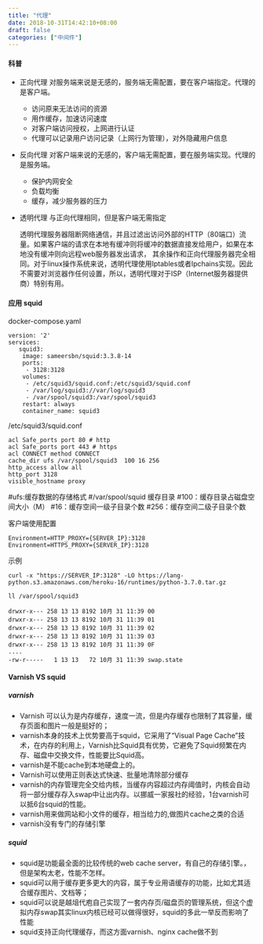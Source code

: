 ```yaml
---
title: "代理"
date: 2018-10-31T14:42:10+08:00
draft: false
categories: ["中间件"]
---
```


#### 科普

- 正向代理 对服务端来说是无感的，服务端无需配置，要在客户端指定。代理的是客户端。 
  - 访问原来无法访问的资源  
  - 用作缓存，加速访问速度  
  - 对客户端访问授权，上网进行认证  
  - 代理可以记录用户访问记录（上网行为管理），对外隐藏用户信息 
- 反向代理  对客户端来说的无感的，客户端无需配置，要在服务端实现。代理的是服务端。
  - 保护内网安全 
  - 负载均衡 
  - 缓存，减少服务器的压力 

- 透明代理 与正向代理相同，但是客户端无需指定

  透明代理服务器阻断网络通信，并且过滤出访问外部的HTTP（80端口）流量。如果客户端的请求在本地有缓冲则将缓冲的数据直接发给用户，如果在本地没有缓冲则向远程web服务器发出请求，
其余操作和正向代理服务器完全相同。对于linux操作系统来说，透明代理使用Iptables或者Ipchains实现。因此不需要对浏览器作任何设置，所以，透明代理对于ISP（Internet服务器提供商）特别有用。

#### 应用 squid

docker-compose.yaml

```
version: '2'
services:
   squid3:
    image: sameersbn/squid:3.3.8-14
    ports:
     - 3128:3128
    volumes:
     - /etc/squid3/squid.conf:/etc/squid3/squid.conf
     - /var/log/squid3://var/log/squid3
     - /var/spool/squid3:/var/spool/squid3
    restart: always
    container_name: squid3

```

/etc/squid3/squid.conf  
```
acl Safe_ports port 80 # http
acl Safe_ports port 443 # https
acl CONNECT method CONNECT
cache_dir ufs /var/spool/squid3  100 16 256
http_access allow all
http_port 3128
visible_hostname proxy
```
#ufs:缓存数据的存储格式
#/var/spool/squid    缓存目录
#100：缓存目录占磁盘空间大小（M）
#16：缓存空间一级子目录个数
#256：缓存空间二级子目录个数

客户端使用配置
```
Environment=HTTP_PROXY={SERVER_IP}:3128
Environment=HTTPS_PROXY={SERVER_IP}:3128
```

示例
```
curl -x "https://SERVER_IP:3128" -LO https://lang-python.s3.amazonaws.com/heroku-16/runtimes/python-3.7.0.tar.gz
```

```
ll /var/spool/squid3

drwxr-x--- 258 13 13 8192 10月 31 11:39 00
drwxr-x--- 258 13 13 8192 10月 31 11:39 01
drwxr-x--- 258 13 13 8192 10月 31 11:39 02
drwxr-x--- 258 13 13 8192 10月 31 11:39 03
drwxr-x--- 258 13 13 8192 10月 31 11:39 0F
....
-rw-r-----   1 13 13   72 10月 31 11:39 swap.state
```

#### Varnish VS squid

##### varnish

- Varnish 可以认为是内存缓存，速度一流，但是内存缓存也限制了其容量，缓存页面和图片一般是挺好的； 
- varnish本身的技术上优势要高于squid，它采用了“Visual Page Cache”技术，在内存的利用上，Varnish比Squid具有优势，它避免了Squid频繁在内存、磁盘中交换文件，性能要比Squid高。 
- varnish是不能cache到本地硬盘上的。 
- Varnish可以使用正则表达式快速、批量地清除部分缓存 
- varnish的内存管理完全交给内核，当缓存内容超过内存阈值时，内核会自动将一部分缓存存入swap中让出内存。以挪威一家报社的经验，1台varnish可以抵6台squid的性能。 
- varnish用来做网站和小文件的缓存，相当给力的,做图片cache之类的合适 
- varnish没有专门的存储引擎 

##### squid

- squid是功能最全面的比较传统的web cache server，有自己的存储引擎。，但是架构太老，性能不怎样。 
- squid可以用于缓存更多更大的内容，属于专业用语缓存的功能，比如尤其适合缓存图片、文档等； 
- squid可以说是越俎代庖自己实现了一套内存页/磁盘页的管理系统，但这个虚拟内存swap其实linux内核已经可以做得很好，squid的多此一举反而影响了性能 
- squid支持正向代理缓存，而这方面varnish、nginx cache做不到 
